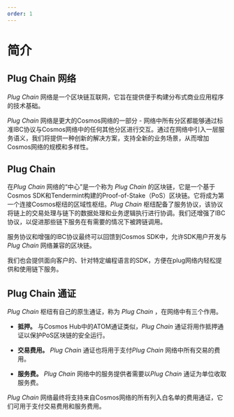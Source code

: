 ```yaml
---
order: 1
---
```


# 简介

## Plug Chain 网络

*Plug Chain*  网络是一个区块链互联网，它旨在提供便于构建分布式商业应用程序的技术基础。


*Plug Chain*  网络是更大的Cosmos网络的一部分 - 网络中所有分区都能够通过标准IBC协议与Cosmos网络中的任何其他分区进行交互。通过在网络中引入一层服务语义，我们将提供一种创新的解决方案，支持全新的业务场景，从而增加Cosmos网络的规模和多样性。

## Plug Chain 

在*Plug Chain* 网络的“中心”是一个称为 *Plug Chain*  的区块链，它是一个基于Cosmos SDK和Tendermint构建的Proof-of-Stake（PoS）区块链。它将成为第一个连接Cosmos枢纽的区域性枢纽。*Plug Chain*  枢纽配备了服务协议，该协议将链上的交易处理与链下的数据处理和业务逻辑执行进行协调。我们还增强了IBC协议，以促进那些链下服务在有需要的情况下被跨链调用。

服务协议和增强的IBC协议最终可以回馈到Cosmos SDK中，允许SDK用户开发与*Plug Chain* 网络兼容的区块链。

我们也会提供面向客户的、针对特定编程语言的SDK，方便在plug网络内轻松提供和使用链下服务。

## Plug Chain 通证

*Plug Chain*  枢纽有自己的原生通证，称为 *Plug Chain* ，在网络中有三个作用。

* **抵押。** 与Cosmos Hub中的ATOM通证类似，*Plug Chain*  通证将用作抵押通证以保护PoS区块链的安全运行。

* **交易费用。** *Plug Chain*  通证也将用于支付*Plug Chain*  网络中所有交易的费用。

* **服务费。** *Plug Chain*  网络中的服务提供者需要以*Plug Chain*  通证为单位收取服务费。

*Plug Chain*  网络最终将支持来自Cosmos网络的所有列入白名单的费用通证，它们可用于支付交易费用和服务费用。


